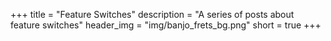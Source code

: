 +++
title = "Feature Switches"
description = "A series of posts about feature switches"
header_img = "img/banjo_frets_bg.png"
short = true
+++